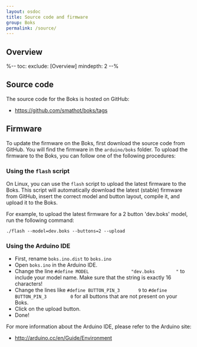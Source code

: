 ```yaml
---
layout: osdoc
title: Source code and firmware
group: Boks
permalink: /source/
---
```


## Overview

%--
toc:
 exclude: [Overview]
 mindepth: 2
--%

## Source code

The source code for the Boks is hosted on GitHub:

- <https://github.com/smathot/boks/tags>

## Firmware

To update the firmware on the Boks, first download the source code from GitHub. You will find the firmware in the `arduino/boks` folder. To upload the firmware to the Boks, you can follow one of the following procedures:

### Using the `flash` script

On Linux, you can use the `flash` script to upload the latest firmware to the Boks. This script will automatically download the latest (stable) firmware from GitHub, insert the correct model and button layout, compile it, and upload it to the Boks.

For example, to upload the latest firmware for a 2 button 'dev.boks' model, run the following command:

	./flash	--model=dev.boks --buttons=2 --upload

### Using the Arduino IDE

- First, rename `boks.ino.dist` to `boks.ino`
- Open `boks.ino` in the Arduino IDE.
- Change the line `#define MODEL 				"dev.boks        "` to include your model name. Make sure that the string is exactly 16 characters!
- Change the lines like `#define BUTTON_PIN_3 		9` to `#define BUTTON_PIN_3 		0` for all buttons that are not present on your Boks.
- Click on the upload button.
- Done!

For more information about the Arduino IDE, please refer to the Arduino site:

- <http://arduino.cc/en/Guide/Environment>
